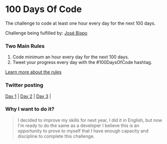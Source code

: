 # 100 Days Of Code
The challenge to code at least one hour every day for the next 100 days.

Challenge being fulfilled by: [José Bispo](https://github.com/josebispo)

### Two Main Rules
1.  Code minimum an hour every day for the next 100 days.
2.  Tweet your progress every day with the #100DaysOfCode hashtag.

[Learn more about the rules](https://www.100daysofcode.com/rules)

### Twitter posting
[Day 1](https://twitter.com/Josebis1990/status/1209173928524079104) |
[Day 2](https://twitter.com/Josebis1990/status/1209589762140594183) |
[Day 3](https://twitter.com/Josebis1990/status/1211368711053094913) |


### Why I want to do it?

> I decided to improve my skills for next year, I did it in English, but now I'm ready to do the same as a developer
I believe this is an opportunity to prove to myself that I have enough capacity and discipline to complete this challenge.